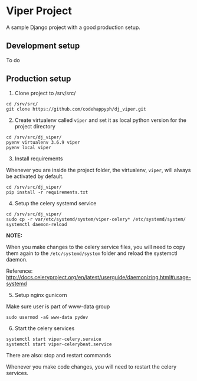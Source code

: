 Viper Project
=============

A sample Django project with a good production setup.


## Development setup

To do


## Production setup

1) Clone project to /srv/src/

```
cd /srv/src/
git clone https://github.com/codehappyph/dj_viper.git
```


2) Create virtualenv called `viper` and set it as local python version
  for the project directory

```
cd /srv/src/dj_viper/
pyenv virtualenv 3.6.9 viper
pyenv local viper
```


3) Install requirements

Whenever you are inside the project folder, the virtualenv, `viper`, will
always be activated by default.

```
cd /srv/src/dj_viper/
pip install -r requirements.txt
```

4) Setup the celery systemd service

```
cd /srv/src/dj_viper/
sudo cp -r var/etc/systemd/system/viper-celery* /etc/systemd/system/
systemctl daemon-reload
```

**NOTE:**

When you make changes to the celery service files, you will need to copy
them again to the `/etc/systemd/system` folder and reload the systemctl
daemon.

Reference: http://docs.celeryproject.org/en/latest/userguide/daemonizing.html#usage-systemd


5) Setup nginx gunicorn

Make sure user is part of www-data group

```
sudo usermod -aG www-data pydev
```


6) Start the celery services

```
systemctl start viper-celery.service
systemctl start viper-celerybeat.service
```

There are also: stop and restart commands

Whenever you make code changes, you will need to restart the celery services.
